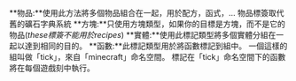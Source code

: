 **物品:**使用此方法將多個物品組合在一起，用於配方，函式，…
 物品標簽取代舊的礦石字典系統
**方塊:**只使用方塊類型，如果你的目標是方塊，而不是它的物品(_these標簽不能用於recipes_)
**實體:**使用此標記類型將多個實體分組在一起以達到相同的目的。
**函數:**此標記類型用於將函數標記到組中。
  一個這樣的組叫做「tick」，來自「minecraft」命名空間。
  標記在「tick」命名空間下的函數將在每個遊戲刻中執行。

